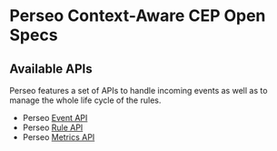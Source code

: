 # Perseo Context-Aware CEP Open Specs

## Available APIs

Perseo features a set of APIs to handle incoming events as well as to manage the whole life cycle of the rules.

* Perseo [Event API](event_api.md)
* Perseo [Rule API](rule_api.md)
* Perseo [Metrics API](metrics_api.md)
